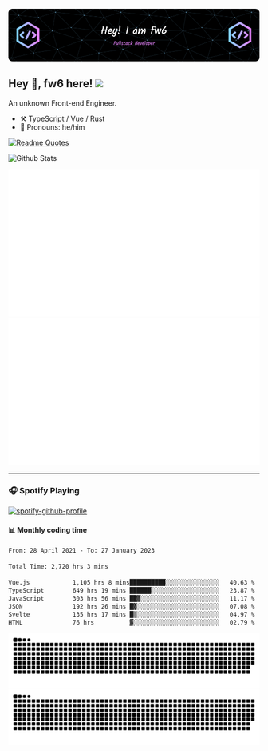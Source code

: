 ![Header](github-header-image.png)

## Hey 👋, fw6 here! <img src="https://github.githubassets.com/images/mona-whisper.gif" height="24" />


An unknown Front-end Engineer.

-   :hammer_and_pick: TypeScript / Vue / Rust
-   :man: Pronouns: he/him


[![Readme Quotes](https://quotes-github-readme.vercel.app/api?type=horizontal&theme=algolia)](https://github.com/piyushsuthar/github-readme-quotes)



![Github Stats](https://github-readme-stats.vercel.app/api?username=fw6&bg_color=30,e96443,904e95&title_color=fff&text_color=fff)

![](https://raw.githubusercontent.com/fw6/github-stats-transparent/output/generated/overview.svg)
![](https://raw.githubusercontent.com/fw6/github-stats-transparent/output/generated/languages.svg)


---

### 🎧 Spotify Playing

<!-- ![spotify-github-profile](/img/default.svg) -->

[![spotify-github-profile](https://spotify-github-profile.vercel.app/api/view?uid=r6wn4hdvypv0lkzyrj0e0pjct&cover_image=true&theme=default&bar_color=53b14f&bar_color_cover=true)](https://github.com/kittinan/spotify-github-profile)
#### :bar_chart: Monthly coding time

<!--START_SECTION:waka-->

```text
From: 28 April 2021 - To: 27 January 2023

Total Time: 2,720 hrs 3 mins

Vue.js            1,105 hrs 8 mins██████████░░░░░░░░░░░░░░░   40.63 %
TypeScript        649 hrs 19 mins ██████░░░░░░░░░░░░░░░░░░░   23.87 %
JavaScript        303 hrs 56 mins ██▓░░░░░░░░░░░░░░░░░░░░░░   11.17 %
JSON              192 hrs 26 mins █▓░░░░░░░░░░░░░░░░░░░░░░░   07.08 %
Svelte            135 hrs 17 mins █▒░░░░░░░░░░░░░░░░░░░░░░░   04.97 %
HTML              76 hrs          ▓░░░░░░░░░░░░░░░░░░░░░░░░   02.79 %
```

<!--END_SECTION:waka-->




![github contribution grid snake animation](https://raw.githubusercontent.com/platane/platane/output/github-contribution-grid-snake-dark.svg#gh-dark-mode-only)![github contribution grid snake animation](https://raw.githubusercontent.com/platane/platane/output/github-contribution-grid-snake.svg#gh-light-mode-only)

